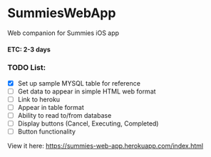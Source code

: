 # SummiesWebApp
Web companion for Summies iOS app

#### ETC: 2-3 days   
### TODO List:   
- [x] Set up sample MYSQL table for reference 
- [ ] Get data to appear in simple HTML web format
- [ ] Link to heroku 
- [ ] Appear in table format
- [ ] Ability to read to/from database
- [ ] Display buttons (Cancel, Executing, Completed)
- [ ] Button functionality 

View it here: https://summies-web-app.herokuapp.com/index.html




